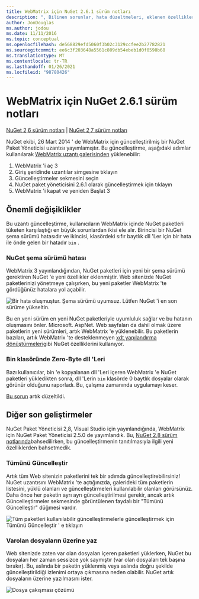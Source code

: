 ```yaml
---
title: WebMatrix için NuGet 2.6.1 sürüm notları
description: ", Bilinen sorunlar, hata düzeltmeleri, eklenen özellikler ve CCR 'ler dahil, WebMatrix için NuGet 2.6.1 sürüm notları."
author: JonDouglas
ms.author: jodou
ms.date: 11/11/2016
ms.topic: conceptual
ms.openlocfilehash: de568829efd5060f3b02c3129ccfee2b27782821
ms.sourcegitcommit: ee6c3f203648a5561c809db54ebeb1d0f0598b68
ms.translationtype: MT
ms.contentlocale: tr-TR
ms.lasthandoff: 01/26/2021
ms.locfileid: "98780426"
---
```

# <a name="nuget-261-for-webmatrix-release-notes"></a>WebMatrix için NuGet 2.6.1 sürüm notları

[NuGet 2,6 sürüm notları](../release-notes/nuget-2.6.md)  |  [NuGet 2,7 sürüm notları](../release-notes/nuget-2.7.md)

NuGet ekibi, 26 Mart 2014 ' de WebMatrix için güncelleştirilmiş bir NuGet Paket Yöneticisi uzantısı yayımlamıştır.  Bu güncelleştirme, aşağıdaki adımlar kullanılarak [WebMatrix uzantı galerisinden](https://blogs.iis.net/webmatrix/retiring-the-webmatrix-extensions-gallery) yüklenebilir:

1. WebMatrix 'i aç 3
1. Giriş şeridinde uzantılar simgesine tıklayın
1. Güncelleştirmeler sekmesini seçin
1. NuGet paket yöneticisini 2.6.1 olarak güncelleştirmek için tıklayın
1. WebMatrix 'i kapat ve yeniden Başlat 3

## <a name="notable-changes"></a>Önemli değişiklikler

Bu uzantı güncelleştirme, kullanıcıların WebMatrix içinde NuGet paketleri tüketen karşılaştığı en büyük sorunlardan ikisi ele alır.  Birincisi bir NuGet şema sürümü hatasıdır ve ikincisi, klasördeki sıfır baytlık dll 'Ler için bir hata ile önde gelen bir hatadır `bin` .

### <a name="nuget-schema-version-error"></a>NuGet şema sürümü hatası

WebMatrix 3 yayınlandığından, NuGet paketleri için yeni bir şema sürümü gerektiren NuGet 'e yeni özellikler eklenmiştir.  Web sitenizde NuGet paketlerinizi yönetmeye çalışırken, bu yeni paketler WebMatrix 'te gördüğünüz hatalara yol açabilir.

![Bir hata oluşmuştur. Şema sürümü uyumsuz. Lütfen NuGet 'i en son sürüme yükseltin.](./media/NuGet-2.8/webmatrix-schema-version.png)

Bu en yeni sürüm en yeni NuGet paketleriyle uyumluluk sağlar ve bu hatanın oluşmasını önler. Microsoft. AspNet. Web sayfaları da dahil olmak üzere paketlerin yeni sürümleri, artık WebMatrix 'e yüklenebilir.  Bu paketlerin bazıları, artık WebMatrix 'te desteklenmeyen [xdt yapılandırma dönüştürmeleri](../release-notes/nuget-2.6.md#xdt)gibi NuGet özelliklerini kullanıyor.

### <a name="zero-byte-dlls-in-bin-folder"></a>Bin klasöründe Zero-Byte dll 'Leri

Bazı kullanıcılar, bin 'e kopyalanan dll 'Leri içeren WebMatrix 'e NuGet paketleri yükledikten sonra, dll 'Lerin `bin` klasörde 0 baytlık dosyalar olarak görünür olduğunu raporladı.  Bu, çalışma zamanında uygulamayı keser.

[Bu sorun](https://nuget.codeplex.com/workitem/4060) artık düzeltildi.

## <a name="other-recent-improvements"></a>Diğer son geliştirmeler

NuGet Paket Yöneticisi 2,8, Visual Studio için yayınlandığında, WebMatrix için NuGet Paket Yöneticisi 2.5.0 de yayımlandık.  Bu, [NuGet 2,8 sürüm notlarında](../release-notes/nuget-2.8.md#webmatrix-nuget-client-updates)bahsedilirken, bu güncelleştirmenin tanıtılmasıyla ilgili yeni özelliklerden bahsetmedik.

### <a name="update-all"></a>Tümünü Güncelleştir

Artık tüm Web sitenizin paketlerini tek bir adımda güncelleştirebilirsiniz!  NuGet uzantısını WebMatrix 'te açtığınızda, galerideki tüm paketlerin listesini, yüklü olanları ve güncelleştirmeleri kullanılabilir olanları görürsünüz.  Daha önce her paketin ayrı ayrı güncelleştirilmesi gerekir, ancak artık Güncelleştirmeler sekmesinde görüntülenen faydalı bir "Tümünü Güncelleştir" düğmesi vardır.

![Tüm paketleri kullanılabilir güncelleştirmelerle güncelleştirmek için Tümünü Güncelleştir ' e tıklayın](./media/NuGet-2.8/webmatrix-update-all.png)

### <a name="overwrite-existing-files"></a>Varolan dosyaların üzerine yaz

Web sitenizde zaten var olan dosyaları içeren paketleri yüklerken, NuGet bu dosyaları her zaman sessizce yok saymıştır (var olan dosyaları tek başına bırakır).  Bu, aslında bir paketin yüklenmiş veya aslında doğru şekilde güncelleştirildiği izlenimi ortaya çıkmasına neden olabilir.  NuGet artık dosyaların üzerine yazılmasını ister.

![Dosya çakışması çözümü](./media/NuGet-2.8/webmatrix-overwrite-file.png)
